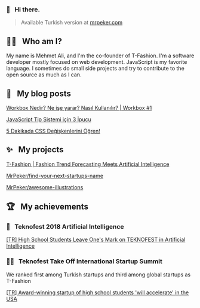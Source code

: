 ### 👋 &nbsp; Hi there.
> Available Turkish version at [mrpeker.com](https://mrpeker.com)

## 👨‍💻 &nbsp; Who am I?

My name is Mehmet Ali, and I'm the co-founder of T-Fashion. I'm a software developer mostly focused on web development. JavaScript is my favorite language. I sometimes do small side projects and try to contribute to the open source as much as I can.

## 📝 &nbsp; My blog posts

[Workbox Nedir? Ne işe yarar? Nasıl Kullanılır? | Workbox #1](https://medium.com/@mrpeker/workbox-nedir-ne-i%C5%9Fe-yarar-nas%C4%B1l-kullan%C4%B1l%C4%B1r-workbox-1-93dcdcb54763)

[JavaScript Tip Sistemi için 3 İpucu](https://medium.com/sorcial-dev/javascript-tip-sistemi-için-3-i̇pucu-ea8bb0ba6923)

[5 Dakikada CSS Değişkenlerini Öğren!](https://medium.com/sorcial-dev/5-dakikada-css-değişkenleri-öğren-75e13fb5c8c5)

## ✨ &nbsp; My projects

[T-Fashion | Fashion Trend Forecasting Meets Artificial Intelligence](https://tfashion.ai)

[MrPeker/find-your-next-startups-name](https://find-your-next-startups-name.now.sh)

[MrPeker/awesome-illustrations](https://awesome-illustrations.now.sh)

## 🏆 &nbsp; My achievements

### 🥇 &nbsp; Teknofest 2018 Artificial Intelligence

[\[TR\] High School Students Leave One's Mark on TEKNOFEST in Artificial Intelligence](https://www.aa.com.tr/tr/bilim-teknoloji/lise-ogrencileri-yapay-zekada-teknofeste-damga-vurdu/1263859)

### 🥉🥇 &nbsp; Teknofest Take Off International Startup Summit

We ranked first among Turkish startups and third among global startups as T-Fashion

[\[TR\] Award-winning startup of high school students 'will accelerate' in the USA](https://www.aa.com.tr/tr/bilim-teknoloji/liseli-genclerin-odullu-girisimi-abdde-hizlanacak-/1608298)
